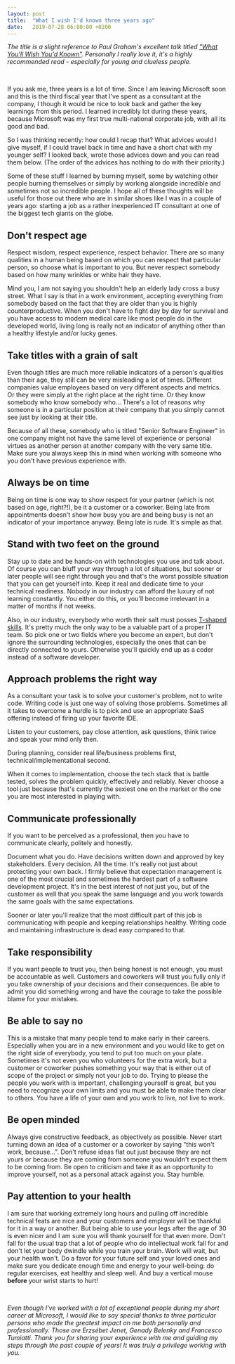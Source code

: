 ```yaml
---
layout: post
title:  "What I wish I'd known three years ago"
date:   2019-07-28 06:00:00 +0200
---
```


*The title is a slight reference to Paul Graham's excellent talk titled ["What You'll Wish You'd Known"][pg-talk]. Personally I really love it, it's a highly recommended read - especially for young and clueless people.*

<br/>

If you ask me, three years is a lot of time. Since I am leaving Microsoft soon and this is the third fiscal year that I've spent as a consultant at the company, I though it would be nice to look back and gather the key learnings from this period. I learned incredibly lot during these years, because Microsoft was my first true multi-national corporate job, with all its good and bad.

So I was thinking recently: how could I recap that? What advices would I give myself, if I could travel back in time and have a short chat with my younger self? I looked back, wrote those advices down and you can read them below. (The order of the advices has nothing to do with their priority.)

Some of these stuff I learned by burning myself, some by watching other people burning themselves or simply by working alongside  incredible and sometimes not so incredible people. I hope all of these thoughts will be useful for those out there who are in similar shoes like I was in a couple of years ago: starting a job as a rather inexperienced IT consultant at one of the biggest tech giants on the globe.

## Don't respect age

Respect wisdom, respect experience, respect behavior. There are so many qualities in a human being based on which you can respect that particular person, so choose what is important to you. But never respect somebody based on how many wrinkles or white hair they have.

Mind you, I am not saying you shouldn't help an elderly lady cross a busy street. What I say is that in a work environment, accepting everything from somebody based on the fact that they are older than you is highly counterproductive. When you don't have to fight day by day for survival and you have access to modern medical care like most people do in the developed world, living long is really not an indicator of anything other than a healthy lifestyle and/or lucky genes.

## Take titles with a grain of salt

Even though titles are much more reliable indicators of a person's qualities than their age, they still can be very misleading a lot of times. Different companies value employees based on very different aspects and metrics. Or they were simply at the right place at the right time. Or they know somebody who know somebody who… There's a lot of reasons why someone is in a particular position at their company that you simply cannot see just by looking at their title.

Because of all these, somebody who is titled "Senior Software Engineer" in one company might not have the same level of experience or personal virtues as another person at another company with the very same title. Make sure you always keep this in mind when working with someone who you don't have previous experience with.

## Always be on time

Being on time is one way to show respect for your partner (which is not based on age, right?!), be it a customer or a coworker. Being late from appointments doesn't show how busy you are and being busy is not an indicator of your importance anyway. Being late is rude. It's simple as that.

## Stand with two feet on the ground

Stay up to date and be hands-on with technologies you use and talk about. Of course you can bluff your way through a lot of situations, but sooner or later people will see right through you and that's the worst possible situation that you can get yourself into. Keep it real and dedicate time to your technical readiness. Nobody in our industry can afford the luxury of not learning constantly. You either do this, or you'll become irrelevant in a matter of months if not weeks.

Also, in our industry, everybody who worth their salt must posses [T-shaped skills][t-shape]. It's pretty much the only way to be a valuable part of a proper IT team. So pick one or two fields where you become an expert, but don't ignore the surrounding technologies, especially the ones that can be directly connected to yours. Otherwise you'll quickly end up as a coder instead of a software developer.

## Approach problems the right way

As a consultant your task is to solve your customer's problem, not to write code. Writing code is just one way of solving those problems. Sometimes all it takes to overcome a hurdle is to pick and use an appropriate SaaS offering instead of firing up your favorite IDE.

Listen to your customers, pay close attention, ask questions, think twice and speak your mind only then.

During planning, consider real life/business problems first, technical/implementational second.

When it comes to implementation, choose the tech stack that is battle tested, solves the problem quickly, effectively and reliably. Never choose a tool just because that's currently the sexiest one on the market or the one you are most interested in playing with.

## Communicate professionally

If you want to be perceived as a professional, then you have to communicate clearly, politely and honestly.

Document what you do. Have decisions written down and approved by key stakeholders. Every decision. All the time. It's really not just about protecting your own back. I firmly believe that expectation management is one of the most crucial and sometimes the hardest part of a software development project. It's in the best interest of not just you, but of the customer as well that you speak the same language and you work towards the same goals with the same expectations.

Sooner or later you'll realize that the most difficult part of this job is communicating with people and keeping relationships healthy. Writing code and maintaining infrastructure is dead easy compared to that.

## Take responsibility

If you want people to trust you, then being honest is not enough, you must be accountable as well. Customers and coworkers will trust you fully only if you take ownership of your decisions and their consequences. Be able to admit you did something wrong and have the courage to take the possible blame for your mistakes.

## Be able to say no

This is a mistake that many people tend to make early in their careers. Especially when you are in a new environment and you would like to get on the right side of everybody, you tend to put too much on your plate. Sometimes it's not even you who volunteers for the extra work, but a customer or coworker pushes something your way that is either out of scope of the project or simply not your job to do. Trying to please the people you work with is important, challenging yourself is great, but you need to recognize your own limits and you must be able to make them clear to others. You have a life of your own and you work to live, not live to work.

## Be open minded

Always give constructive feedback, as objectively as possible. Never start turning down an idea of a customer or a coworker by saying "this won't work, because…". Don't refuse ideas flat out just because they are not yours or because they are coming from someone you wouldn't expect them to be coming from. Be open to criticism and take it as an opportunity to improve yourself, not as a personal attack against you. Stay humble.

## Pay attention to your health

I am sure that working extremely long hours and pulling off incredible technical feats are nice and your customers and employer will be thankful for it in a way or another. But being able to use your legs after the age of 30 is even nicer and I am sure you will thank yourself for that even more. Don't fall for the usual trap that a lot of people who do intellectual work fall for and don't let your body dwindle while you train your brain. Work will wait, but your health won't. Do a favor for your future self and your loved ones and make sure you dedicate enough time and energy to your well-being: do regular exercises, eat healthy and sleep well. And buy a vertical mouse **before** your wrist starts to hurt!

<br/>

*Even though I've worked with a lot of exceptional people during my short career at Microsoft, I would like to say special thanks to three particular persons who made the greatest impact on me both personally and professionally. Those are Erzsébet Jenet, Genady Belenky and Francesco Tumiatti. Thank you for sharing your experience with me and guiding my steps through the past couple of years! It was truly a privilege working with you.*

[pg-talk]: http://paulgraham.com/hs.html
[t-shape]: https://en.wikipedia.org/wiki/T-shaped_skills